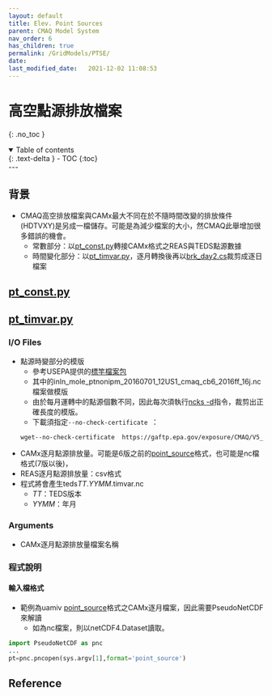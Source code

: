 ```yaml
---
layout: default
title: Elev. Point Sources
parent: CMAQ Model System
nav_order: 6
has_children: true
permalink: /GridModels/PTSE/
date:               
last_modified_date:   2021-12-02 11:08:53
---
```


# 高空點源排放檔案
{: .no_toc }

<details open markdown="block">
  <summary>
    Table of contents
  </summary>
  {: .text-delta }
- TOC
{:toc}
</details>
---

## 背景
- CMAQ高空排放檔案與CAMx最大不同在於不隨時間改變的排放條件(HDTVXY)是另成一檔儲存。可能是為減少檔案的大小，然CMAQ此舉增加很多錯誤的機會。
  - 常數部分：以[pt_const.py](https://github.com/sinotec2/cmaq_relatives/blob/master/ptse/pt_const.py)轉接CAMx格式之REAS與TEDS點源數據
  - 時間變化部分：以[pt_timvar.py]()，逐月轉換後再以[brk_day2.cs](https://sinotec2.github.io/Focus-on-Air-Quality/utilities/netCDF/brk_day/)裁剪成逐日檔案

## [pt_const.py](https://github.com/sinotec2/cmaq_relatives/blob/master/ptse/pt_const.py)

## [pt_timvar.py](https://github.com/sinotec2/cmaq_relatives/blob/master/ptse/pt_timvar.py)
### I/O Files
- 點源時變部分的模版
  - 參考USEPA提供的[標竿檔案包](https://gaftp.epa.gov/exposure/CMAQ/V5_3_2/Benchmark/CMAQv5.3.2_Benchmark_2Day_Input.tar.gz.list)
  - 其中的inln_mole_ptnonipm_20160701_12US1_cmaq_cb6_2016ff_16j.nc檔案做模版
  - 由於每月運轉中的點源個數不同，因此每次須執行[ncks -d](https://sinotec2.github.io/Focus-on-Air-Quality/utilities/netCDF/ncks/#維度剪裁)指令，裁剪出正確長度的模版。
  - 下載須指定`--no-check-certificate `：
  ```bash
  wget--no-check-certificate  https://gaftp.epa.gov/exposure/CMAQ/V5_3_2/Benchmark/CMAQv5.3.2_Benchmark_2Day_Input.tar.gz
  ```  
- CAMx逐月點源排放量。可能是6版之前的[point_source]()格式，也可能是nc檔格式(7版以後)，
- REAS逐月點源排放量：csv格式
- 程式將會產生teds*TT*.*YYMM*.timvar.nc
  - *TT*：TEDS版本
  - *YYMM*：年月

### Arguments
- CAMx逐月點源排放量檔案名稱

### 程式說明
#### 輸入檔格式
- 範例為uamiv [point_source]()格式之CAMx逐月檔案，因此需要PseudoNetCDF來解讀
  - 如為nc檔案，則以netCDF4.Dataset讀取。
```python
import PseudoNetCDF as pnc
...
pt=pnc.pncopen(sys.argv[1],format='point_source')
```


## Reference


